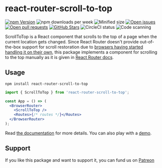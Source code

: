 # react-router-scroll-to-top

[![npm Version](https://img.shields.io/npm/v/react-router-scroll-to-top.svg)](https://www.npmjs.com/package/react-router-scroll-to-top)
![npm downloads per week](https://img.shields.io/npm/dw/react-router-scroll-to-top)
![Minified size](https://img.shields.io/bundlephobia/min/react-router-scroll-to-top)
[![Open issues](https://img.shields.io/github/issues-raw/dimazuien/react-router-scroll-to-top)](https://github.com/dimazuien/react-router-scroll-to-top/issues)
[![Open pull requests](https://img.shields.io/github/issues-pr-raw/dimazuien/react-router-scroll-to-top)](https://github.com/dimazuien/react-router-scroll-to-top/pulls)
[![GitHub Stars](https://img.shields.io/github/stars/dimazuien/react-router-scroll-to-top)](https://github.com/dimazuien/react-router-scroll-to-top/stargazers)
![CircleCI status](https://img.shields.io/circleci/build/github/dimazuien/react-router-scroll-to-top/main?label=circleci)
![Code scanning](https://img.shields.io/github/workflow/status/dimazuien/react-router-scroll-to-top/CodeQL?label=code%20scanning)

ScrollToTop is a React component that scrolls to the top of a page when the current location gets changed. Since React Router doesn't provide out-of-the-box support for scroll restoration due to [browsers having started handling it on their own](https://majido.github.io/scroll-restoration-proposal/history-based-api.html), this package implements a component for scrolling to the top manually as it is given in [React Router docs](https://reactrouter.com/web/guides/scroll-restoration#scroll-restoration-scroll-to-top).

## Usage

```shell
npm install react-router-scroll-to-top
```

```jsx
import { ScrollToTop } from 'react-router-scroll-to-top';

const App = () => (
  <BrowserRouter>
    <ScrollToTop />
    <Routes>{/* routes */}</Routes>
  </BrowserRouter>
);
```

Read [the documentation](https://github.com/dimazuien/react-router-scroll-to-top/blob/main/docs/index.md) for more details. You can also play with a [demo](https://codesandbox.io/s/react-router-scroll-to-top-n1mg3).

## Support

If you like this package and want to support it, you can fund us on [Patreon](https://www.patreon.com/dimazuien)
